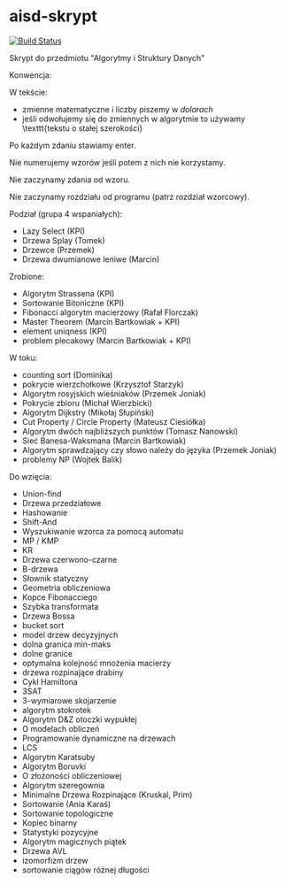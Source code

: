 # aisd-skrypt

[![Build Status](https://travis-ci.org/kamarkiewicz/aisd-skrypt.svg?branch=master)](https://travis-ci.org/kamarkiewicz/aisd-skrypt)

Skrypt do przedmiotu "Algorytmy i Struktury Danych"

Konwencja:

W tekście:
- zmienne matematyczne i liczby piszemy w $dolarach$
- jeśli odwołujemy się do zmiennych w algorytmie to używamy \texttt{tekstu o stałej szerokości}

Po każdym zdaniu stawiamy enter.

Nie numerujemy wzorów jeśli potem z nich nie korzystamy.

Nie zaczynamy zdania od wzoru.

Nie zaczynamy rozdziału od programu (patrz rozdział wzorcowy).

Podział (grupa 4 wspaniałych):

- Lazy Select (KPI)
- Drzewa Splay (Tomek)
- Drzewce (Przemek)
- Drzewa dwumianowe leniwe (Marcin)

Zrobione:

- Algorytm Strassena (KPI)
- Sortowanie Bitoniczne (KPI)
- Fibonacci algorytm macierzowy (Rafał Florczak)
- Master Theorem (Marcin Bartkowiak + KPI)
- element uniqness (KPI)
- problem plecakowy (Marcin Bartkowiak + KPI)

W toku:

- counting sort (Dominika)
- pokrycie wierzchołkowe (Krzysztof Starzyk)
- Algorytm rosyjskich wieśniaków (Przemek Joniak)
- Pokrycie zbioru (Michał Wierzbicki)
- Algorytm Dijkstry (Mikołaj Słupiński)
- Cut Property / Circle Property (Mateusz Ciesiółka)
- Algorytm dwóch najbliższych punktów (Tomasz Nanowski)
- Sieć Banesa-Waksmana (Marcin Bartkowiak)
- Algorytm sprawdzający czy słowo należy do języka (Przemek Joniak)
- problemy NP (Wojtek Balik)

Do wzięcia:

- Union-find
- Drzewa przedziałowe
- Hashowanie
- Shift-And
- Wyszukiwanie wzorca za pomocą automatu
- MP / KMP
- KR
- Drzewa czerwono-czarne
- B-drzewa
- Słownik statyczny
- Geometria obliczeniowa
- Kopce Fibonacciego
- Szybka transformata
- Drzewa Bossa
- bucket sort
- model drzew decyzyjnych
- dolna granica min-maks
- dolne granice 
- optymalna kolejność mnożenia macierzy
- drzewa rozpinające drabiny
- Cykl Hamiltona
- 3SAT
- 3-wymiarowe skojarzenie
- algorytm stokrotek
- Algorytm D&Z otoczki wypukłej
- O modelach obliczeń
- Programowanie dynamiczne na drzewach
- LCS 
- Algorytm Karatsuby
- Algorytm Boruvki
- O złożoności obliczeniowej 
- Algorytm szeregownia
- Minimalne Drzewa Rozpinające (Kruskal, Prim)
- Sortowanie (Ania Karaś)
- Sortowanie topologiczne
- Kopiec binarny
- Statystyki pozycyjne
- Algorytm magicznych piątek
- Drzewa AVL
- izomorfizm drzew
- sortowanie ciągów różnej długości

